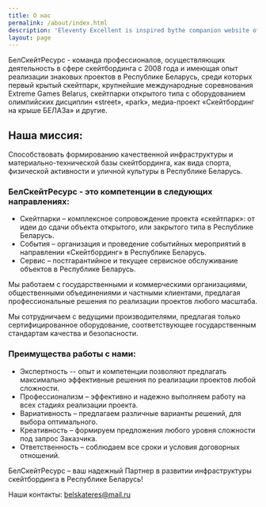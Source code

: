 ```yaml
---
title: О нас
permalink: /about/index.html
description: 'Eleventy Excellent is inspired bythe companion website of Andy Bell’s talk "Be the browser’s mentor, not its micromanager".'
layout: page
---
```


БелСкейтРесурс - команда профессионалов, осуществляющих деятельность в сфере скейтбординга с 2008 года и имеющая опыт реализации знаковых проектов в Республике Беларусь, среди которых первый крытый скейтпарк, крупнейшие международные соревнования Extreme Games Belarus, скейтпарки открытого типа с оборудованием олимпийских дисциплин «street», «park», медиа-проект «Скейтбординг на крыше БЕЛАЗа» и другие.

## Наша миссия: 

Способствовать формированию качественной инфраструктуры и материально-технической базы скейтбординга, как вида спорта, физической активности и уличной культуры в Республике Беларусь. 

### БелСкейтРесурс - это компетенции в следующих направлениях:

* Скейтпарки – комплексное сопровождение проекта «скейтпарк»: от идеи до сдачи объекта открытого, или закрытого типа в Республике Беларусь.
* События – организация и проведение событийных мероприятий в направлении «Скейтбординг» в Республике Беларусь.
* Сервис – постгарантийное и текущее сервисное обслуживание объектов в Республике Беларусь.

Мы работаем с государственными и коммерческими организациями, общественными объединениями и частными клиентами, предлагая профессиональные решения по реализации проектов любого масштаба.

Мы сотрудничаем с ведущими производителями, предлагая только сертифицированное оборудование, соответствующее государственным стандартам качества и безопасности.

### Преимущества работы с нами:

* Экспертность -- опыт и компетенции позволяют предлагать максимально эффективные решения по реализации проектов любой сложности.
* Профессионализм – эффективно и надежно выполняем работу на всех стадиях реализации проекта.
* Вариативность –  предлагаем различные варианты решений, для выбора оптимального.
* Креативность – формируем предложения любого уровня сложности под запрос Заказчика.
* Ответственность – соблюдаем все сроки и условия договорных отношений.


БелСкейтРесурс – ваш надежный Партнер в развитии инфраструктуры скейтбординга в Республике Беларусь!

Наши контакты: belskateres@mail.ru

